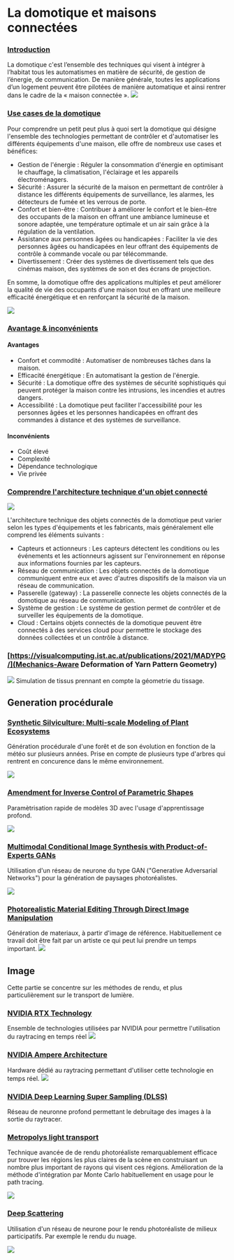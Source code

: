 # La domotique et maisons connectées

### [Introduction](images/functions.jpg)
La domotique c'est l’ensemble des techniques qui visent à intégrer à l’habitat tous les automatismes en matière de sécurité, de gestion de l’énergie, de communication. De manière générale, toutes les applications d’un logement peuvent être pilotées de manière automatique et ainsi rentrer dans le cadre de la « maison connectée ». 
![](images/domo.jpg)

### [Use cases de la domotique](images/functions.jpg)

Pour comprendre un petit peut plus à quoi sert la domotique qui désigne l'ensemble des technologies permettant de contrôler et d'automatiser les différents équipements d'une maison, elle offre de nombreux use cases et bénéfices:
- Gestion de l'énergie : Réguler la consommation d'énergie en optimisant le chauffage, la climatisation, l'éclairage et les appareils électroménagers.
- Sécurité : Assurer la sécurité de la maison en permettant de contrôler à distance les différents équipements de surveillance, les alarmes, les détecteurs de fumée et les verrous de porte.
- Confort et bien-être : Contribuer à améliorer le confort et le bien-être des occupants de la maison en offrant une ambiance lumineuse et sonore adaptée, une température optimale et un air sain grâce à la régulation de la ventilation.
- Assistance aux personnes âgées ou handicapées : Faciliter la vie des personnes âgées ou handicapées en leur offrant des équipements de contrôle à commande vocale ou par télécommande.
- Divertissement : Créer des systèmes de divertissement tels que des cinémas maison, des systèmes de son et des écrans de projection.

En somme, la domotique offre des applications multiples et peut améliorer la qualité de vie des occupants d'une maison tout en offrant une meilleure efficacité énergétique et en renforçant la sécurité de la maison.
  
![](images/functions.jpg) 

### [Avantage & inconvénients](https://zivadynamics.com/case-study/lion)

#### Avantages
- Confort et commodité : Automatiser de nombreuses tâches dans la maison.
- Efficacité énergétique : En automatisant la gestion de l'énergie.
- Sécurité : La domotique offre des systèmes de sécurité sophistiqués qui peuvent protéger la maison contre les intrusions, les incendies et autres dangers.
- Accessibilité : La domotique peut faciliter l'accessibilité pour les personnes âgées et les personnes handicapées en offrant des commandes à distance et des systèmes de surveillance.
  
#### Inconvénients
- Coût élevé
- Complexité 
- Dépendance technologique
- Vie privée

### [Comprendre l'architecture technique d'un objet connecté](images/architecture-iot.png)
  
![](images/architecture-iot.png)

L'architecture technique des objets connectés de la domotique peut varier selon les types d'équipements et les fabricants, mais généralement elle comprend les éléments suivants :

- Capteurs et actionneurs : Les capteurs détectent les conditions ou les événements et les actionneurs agissent sur l'environnement en réponse aux informations fournies par les capteurs.
- Réseau de communication : Les objets connectés de la domotique communiquent entre eux et avec d'autres dispositifs de la maison via un réseau de communication.
- Passerelle (gateway) : La passerelle connecte les objets connectés de la domotique au réseau de communication.
- Système de gestion : Le système de gestion permet de contrôler et de surveiller les équipements de la domotique.
- Cloud : Certains objets connectés de la domotique peuvent être connectés à des services cloud pour permettre le stockage des données collectées et un contrôle à distance.

### [https://visualcomputing.ist.ac.at/publications/2021/MADYPG/](Mechanics-Aware Deformation of Yarn Pattern Geometry)
![](https://visualcomputing.ist.ac.at/publications/2021/MADYPG/teaser.jpg)
Simulation de tissus prennant en compte la géometrie du tissage.

## Generation procédurale

### [Synthetic Silviculture: Multi-scale Modeling of Plant Ecosystems](https://storage.googleapis.com/pirk.io/projects/synthetic_silviculture/index.html)

Génération procédurale d'une forêt et de son évolution en fonction de la météo sur plusieurs années.
Prise en compte de plusieurs type d'arbres qui rentrent en concurence dans le même environnement.

![](https://storage.googleapis.com/pirk.io/projects/synthetic_silviculture/images/teaser.jpg)


### [Amendment for Inverse Control of Parametric Shapes](https://perso.telecom-paristech.fr/boubek/papers/DAG_Amendment/)

Paramètrisation rapide de modèles 3D avec l'usage d'apprentissage profond.

![](https://perso.telecom-paristech.fr/boubek/papers/DAG_Amendment/)


### [Multimodal Conditional Image Synthesis with Product-of-Experts GANs](https://deepimagination.cc/PoE-GAN/)

Utilisation d'un réseau de neurone du type GAN ("Generative Adversarial Networks") pour la génération de paysages photoréalistes.

![](https://deepimagination.cc/PoE-GAN/images/teaser/g_out.jpg)

### [Photorealistic Material Editing Through Direct Image Manipulation ](https://users.cg.tuwien.ac.at/zsolnai/gfx/photorealistic-material-editing/)
Génération de materiaux, à partir d'image de référence. Habituellement ce travail doit être fait par un artiste ce qui peut lui prendre un temps important.
![](https://users.cg.tuwien.ac.at/zsolnai/wp/wp-content/uploads/2019/09/teaser3-1030x669.jpg)

## Image
Cette partie se concentre sur les méthodes de rendu, et plus particulièrement sur le transport de lumière.

### [NVIDIA RTX Technology](https://developer.nvidia.com/rtx/ray-tracing)
Ensemble de technologies utilisées par NVIDIA pour permettre l'utilisation du raytracing en temps réel
![](https://developer.nvidia.com/sites/default/files/akamai/nvidia-rtx-direct-illumination.jpg)

### [NVIDIA Ampere Architecture](https://developer.nvidia.com/nvidia-ampere) 
Hardware dédié au raytracing permettant d'utiliser cette technologie en temps réel.
![](https://developer.nvidia.com/sites/default/files/akamai/nvidia-deep-learning-super-sampling-800x440.jpg)

### [NVIDIA Deep Learning Super Sampling (DLSS)](https://developer.nvidia.com/rtx/ray-tracing/dlss) 
Réseau de neuronne profond permettant le debruitage des images à la sortie du raytracer.

### [Metropolys light transport](https://graphics.stanford.edu/papers/metro/)

Technique avancée de de rendu photoréaliste remarquablement efficace pur trouver les régions les plus claires de la scène en construisant un nombre plus important de rayons qui visent ces régions. 
Amélioration de la méthode d'intégration par Monte Carlo habituellement en usage pour le path tracing. 

![](http://graphics.stanford.edu/papers/metro/fig6.jpg)

### [Deep Scattering](http://simon-kallweit.me/deepscattering/)

Utilisation d'un réseau de neurone pour le rendu photoréaliste de milieux participatifs. Par exemple le rendu du nuage.

![](http://simon-kallweit.me/deepscattering/deepscattering.jpg)
